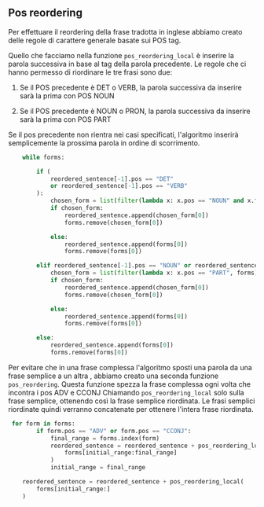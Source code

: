 ## Pos reordering

Per effettuare il reordering della frase tradotta in inglese abbiamo creato
delle regole di carattere generale basate sui POS tag. 


Quello che facciamo nella funzione `pos_reordering_local` è inserire la parola successiva in base al tag della parola
precedente.
Le regole che ci hanno permesso di riordinare le tre frasi sono due:

1. Se il POS precedente è DET o VERB, la parola successiva da inserire sarà la
   prima con POS NOUN

2. Se il POS precedente è NOUN o PRON, la parola successiva da inserire sarà la
   prima con POS PART

Se il pos precedente non rientra nei casi specificati, l'algoritmo inserirà
semplicemente la prossima parola in ordine di scorrimento.

```python 
    while forms:

        if (
            reordered_sentence[-1].pos == "DET"
            or reordered_sentence[-1].pos == "VERB"
        ):
            chosen_form = list(filter(lambda x: x.pos == "NOUN" and x.features, forms))
            if chosen_form:
                reordered_sentence.append(chosen_form[0])
                forms.remove(chosen_form[0])

            else:
                reordered_sentence.append(forms[0])
                forms.remove(forms[0])

        elif reordered_sentence[-1].pos == "NOUN" or reordered_sentence[-1].pos == "PRON":
            chosen_form = list(filter(lambda x: x.pos == "PART", forms))
            if chosen_form:
                reordered_sentence.append(chosen_form[0])
                forms.remove(chosen_form[0])

            else:
                reordered_sentence.append(forms[0])
                forms.remove(forms[0])

        else:
            reordered_sentence.append(forms[0])
            forms.remove(forms[0])

```

Per evitare che in una frase complessa l'algoritmo sposti una parola da una frase semplice a un altra
, abbiamo creato una seconda funzione `pos_reordering`. Questa funzione spezza la frase complessa
ogni volta che incontra i pos ADV e CCONJ Chiamando `pos_reordering_local` solo
sulla frase semplice, ottenendo così la frase semplice riordinata.
Le  frasi semplici riordinate quindi verranno concatenate per ottenere l'intera
frase riordinata.

```python
 for form in forms:
        if form.pos == "ADV" or form.pos == "CCONJ":
            final_range = forms.index(form)
            reordered_sentence = reordered_sentence + pos_reordering_local(
                forms[initial_range:final_range]
            )
            initial_range = final_range

    reordered_sentence = reordered_sentence + pos_reordering_local(
        forms[initial_range:]
    )

```


